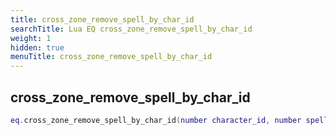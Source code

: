 ```yaml
---
title: cross_zone_remove_spell_by_char_id
searchTitle: Lua EQ cross_zone_remove_spell_by_char_id
weight: 1
hidden: true
menuTitle: cross_zone_remove_spell_by_char_id
---
```

## cross_zone_remove_spell_by_char_id
```lua
eq.cross_zone_remove_spell_by_char_id(number character_id, number spell_id) -- void
```